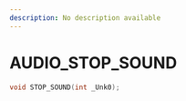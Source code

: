 ```yaml
---
description: No description available 
---
```


# AUDIO\_STOP_SOUND

```cpp
void STOP_SOUND(int _Unk0);
```